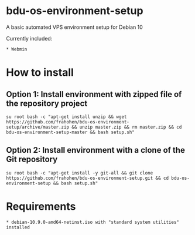 # bdu-os-environment-setup

A basic automated VPS environment setup for Debian 10

Currently included:

	* Webmin

# How to install

## Option 1: Install environment with zipped file of the repository project
```
su root bash -c "apt-get install unzip && wget https://github.com/frahohen/bdu-os-environment-setup/archive/master.zip && unzip master.zip && rm master.zip && cd bdu-os-environment-setup-master && bash setup.sh"
```

## Option 2: Install environment with a clone of the Git repository
```
su root bash -c "apt-get install -y git-all && git clone https://github.com/frahohen/bdu-os-environment-setup.git && cd bdu-os-environment-setup && bash setup.sh"
```

# Requirements

	* debian-10.9.0-amd64-netinst.iso with "standard system utilities" installed